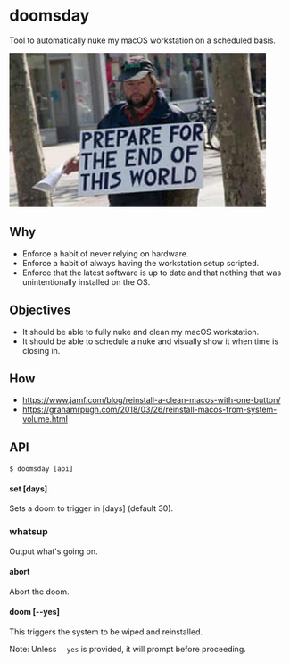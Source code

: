 # doomsday

Tool to automatically nuke my macOS workstation on a scheduled basis.

<img src="static/avatar.jpg" />

## Why

- Enforce a habit of never relying on hardware.
- Enforce a habit of always having the workstation setup scripted.
- Enforce that the latest software is up to date and that nothing that was unintentionally installed on the OS.

## Objectives

- It should be able to fully nuke and clean my macOS workstation.
- It should be able to schedule a nuke and visually show it when time is closing in.

## How

- https://www.jamf.com/blog/reinstall-a-clean-macos-with-one-button/
- https://grahamrpugh.com/2018/03/26/reinstall-macos-from-system-volume.html

## API

```
$ doomsday [api]
```

#### set [days]

Sets a doom to trigger in [days] (default 30).

### whatsup

Output what's going on.

#### abort

Abort the doom.

#### doom [--yes]

This triggers the system to be wiped and reinstalled.

Note: Unless `--yes` is provided, it will prompt before proceeding.
